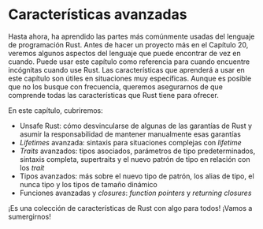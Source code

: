 # Características avanzadas

Hasta ahora, ha aprendido las partes más comúnmente usadas del lenguaje de
programación Rust. Antes de hacer un proyecto más en el Capítulo 20, veremos
algunos aspectos del lenguaje que puede encontrar de vez en cuando. Puede
usar este capítulo como referencia para cuando encuentre incógnitas cuando
use Rust. Las características que aprenderá a usar en este capítulo son
útiles en situaciones muy específicas. Aunque es posible que no los busque
con frecuencia, queremos asegurarnos de que comprende todas las
características que Rust tiene para ofrecer.

En este capítulo, cubriremos:

* Unsafe Rust: cómo desvincularse de algunas de las garantías de Rust y
 asumir la responsabilidad de mantener manualmente esas garantías
* *Lifetimes* avanzada: sintaxis para situaciones complejas con *lifetime*
* *Traits* avanzados: tipos asociados, parámetros de tipo predeterminados,
 sintaxis completa, supertraits y el nuevo patrón de tipo en relación con los
 *trait*
* Tipos avanzados: más sobre el nuevo tipo de patrón, los alias de tipo, el
 nunca tipo y los tipos de tamaño dinámico
* Funciones avanzadas y *closures*: *function pointers* y *returning closures*

¡Es una colección de características de Rust con algo para todos! ¡Vamos a sumergirnos!
